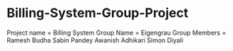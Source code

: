 # Billing-System-Group-Project
Project name = Billing System
Group Name = Eigengrau
Group Members = Ramesh Budha
                Sabin Pandey
                Awanish Adhikari
                Simon Diyali
